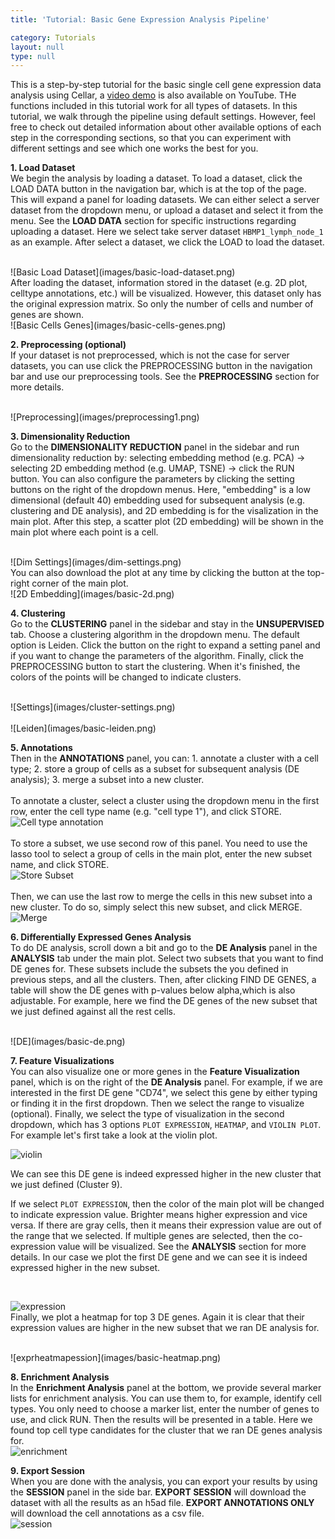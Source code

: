 ```yaml
---
title: 'Tutorial: Basic Gene Expression Analysis Pipeline'

category: Tutorials
layout: null
type: null
---
```

This is a step-by-step tutorial for the basic single cell gene expression data analysis using Cellar, a [video demo](https://www.youtube.com/watch?v=J61itSMezFI) is also available on YouTube. THe functions included in this tutorial work for all types of datasets. In this tutorial, we walk through the pipeline using default settings. However, feel free to check out detailed information about other available options of each step in the corresponding sections, so that you can experiment with different settings and see which one works the best for you. 

**1. Load Dataset**
<br>
    We begin the analysis by loading a dataset. To load a dataset, click the <span class='mbutton'>LOAD DATA</span> button in the navigation bar, which is at the top of the page. This will expand a panel for loading datasets. We can either select a server dataset from the dropdown menu, or upload a dataset and select it from the menu. See the **LOAD DATA** section for specific instructions regarding uploading a dataset. Here we select take server dataset `HBMP1_lymph_node_1` as an example. After select a dataset, we click the <span class='mbutton'>LOAD</span> to load the dataset.

<br>
![Basic Load Dataset](images/basic-load-dataset.png)
<br>
    After loading the dataset, information stored in the dataset (e.g. 2D plot, celltype annotations, etc.) will be visualized. However, this dataset only has the original expression matrix. So only the number of cells and number of genes are shown. 

<br>
![Basic Cells Genes](images/basic-cells-genes.png)
<br>

**2. Preprocessing (optional)**
<br>
    If your dataset is not preprocessed, which is not the case for server datasets, you can use click the  <span class='mbutton'>PREPROCESSING</span> button in the navigation bar and use our preprocessing tools. See the **PREPROCESSING** section for more details.

<br>
![Preprocessing](images/preprocessing1.png)
<br>

**3. Dimensionality Reduction**
<br>
    Go to the **DIMENSIONALITY REDUCTION** panel in the sidebar and run dimensionality reduction by: selecting embedding method (e.g. PCA) -> selecting 2D embedding method (e.g. UMAP, TSNE) -> click the <span class='mbutton'>RUN</span> button. You can also configure the parameters by clicking the setting buttons on the right of the dropdown menus. Here, "embedding" is a low dimensional (default 40) embedding used for subsequent analysis (e.g. clustering and DE analysis), and 2D embedding is for the visalization in the main plot. After this step, a scatter plot (2D embedding) will be shown in the main plot where each point is a cell. 

<br>
![Dim Settings](images/dim-settings.png)
<br>
You can also download the plot at any time by clicking the button at the top-right corner of the main plot.
<br>
![2D Embedding](images/basic-2d.png)
<br>

**4. Clustering**
<br>
    Go to the **CLUSTERING** panel in the sidebar and stay in the **UNSUPERVISED** tab. Choose a clustering algorithm in the dropdown menu. The default option is Leiden. Click the button on the right to expand a setting panel and if you want to change the parameters of the algorithm. Finally, click the <span class='mbutton'>PREPROCESSING</span> button to start the clustering. When it's finished, the colors of the points will be changed to indicate clusters.

<br>
![Settings](images/cluster-settings.png)
<br>

<br>
![Leiden](images/basic-leiden.png)
<br>

**5. Annotations**
<br>
    Then in the **ANNOTATIONS** panel, you can: 1. annotate a cluster with a cell type; 2. store a group of cells as a subset for subsequent analysis (DE analysis); 3. merge a subset into a new cluster.
<br>
<br>
    To annotate a cluster, select a cluster using the dropdown menu in the first row, enter the cell type name (e.g. "cell type 1"), and click <span class='mbutton'>STORE</span>.
<br>
![Cell type annotation](images/basic-cell-type.png)
<br>
<br>
    To store a subset, we use second row of this panel. You need to use the lasso tool to select a group of cells in the main plot, enter the new subset name, and click <span class='mbutton'>STORE</span>.
<br>
![Store Subset](images/basic-subset.png)
<br>
<br>
    Then, we can use the last row to merge the cells in this new subset into a new cluster. To do so, simply select this new subset, and click <span class='mbutton'>MERGE</span>.
<br>
![Merge](images/basic-merge.png)
<br>

**6. Differentially Expressed Genes Analysis**
<br>
To do DE analysis, scroll down a bit and go to the **DE Analysis** panel in the **ANALYSIS** tab under the main plot. Select two subsets that you want to find DE genes for. These subsets include the subsets the you defined in previous steps, and all the clusters. Then, after clicking <span class='mbutton'>FIND DE GENES</span>, a table will show the DE genes with p-values below <span class='mbutton'>alpha</span>,which is also adjustable. For example, here we find the DE genes of the new subset that we just defined against all the rest cells. 

<br>
![DE](images/basic-de.png)
<br>

**7. Feature Visualizations**
<br>
You can also visualize one or more genes in the **Feature Visualization** panel, which is on the right of the **DE Analysis** panel. For example, if we are interested in the first DE gene "CD74", we select this gene by either typing or finding it in the first dropdown. Then we select the range to visualize (optional). Finally, we select the type of visualization in the second dropdown, which has 3 options `PLOT EXPRESSION`, `HEATMAP`, and `VIOLIN PLOT`. For example let's first take a look at the violin plot. 
<br>

![violin](images/basic-violin.png)
<br>

We can see this DE gene is indeed expressed higher in the new cluster that we just defined (Cluster 9). 
<br>

If we select `PLOT EXPRESSION`, then the color of the main plot will be changed to indicate expression value. Brighter means higher expression and vice versa. If there are gray cells, then it means their expression value are out of the range that we selected. If multiple genes are selected, then the co-expression value will be visualized. See the **ANALYSIS** section for more details. In our case we plot the first DE gene and we can see it is indeed expressed higher in the new subset.

<br>

![expression](images/basic-plot-expression.png)
<br>
Finally, we plot a heatmap for top 3 DE genes. Again it is clear that their expression values are higher in the new subset that we ran DE analysis for.

<br>
![exprheatmapession](images/basic-heatmap.png)
<br>

**8. Enrichment Analysis**
<br>
In the **Enrichment Analysis** panel at the bottom, we provide several marker lists for enrichment analysis. You can use them to, for example, identify cell types. You only need to choose a marker list, enter the number of genes to use, and click <span class='mbutton'>RUN</span>. Then the results will be presented in a table. Here we found top cell type candidates for the cluster that we ran DE genes analysis for.
<br>
![enrichment](images/basic-enrichment.png)
<br>

**9. Export Session**
<br>
When you are done with the analysis, you can export your results by using the **SESSION** panel in the side bar. **EXPORT SESSION** will download the dataset with all the results as an  <span class='extension'>h5ad</span> file. **EXPORT ANNOTATIONS ONLY** will download the cell annotations as a  <span class='extension'>csv</span> file. 
<br>
![session](images/session.png)
<br>

